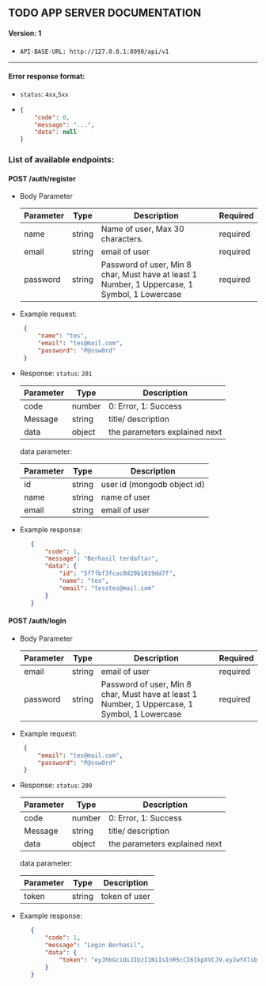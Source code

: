 ## TODO APP SERVER DOCUMENTATION
#### Version: 1
- ```API-BASE-URL: http://127.0.0.1:8090/api/v1```

-------

#### Error response format:
 - `status`: `4xx`,`5xx`
 - ```json 
   {
       "code": 0,
       "message": "...",
       "data": null
   }
   ```

### List of available endpoints:

#### POST /auth/register
- Body Parameter

  | Parameter | Type   | Description                                                                                   | Required |
  |-----------|--------|-----------------------------------------------------------------------------------------------|----------|
  | name      | string | Name of user, Max 30 characters.                                                              | required |
  | email     | string | email of user                                                                                 | required |
  | password  | string | Password of user, Min 8 char, Must have at least 1 Number, 1 Uppercase, 1 Symbol, 1 Lowercase | required |
                        
- Example request:
   ```json
    {
        "name": "tes",
        "email": "tes@mail.com",
        "password": "P@ssw0rd"
    }
   ```
       
- Response:
  `status`: `201`
  
    | Parameter | Type   | Description                   |
    |-----------|--------|-------------------------------|
    | code      | number | 0: Error, 1: Success          |
    | Message   | string | title/ description            |
    | data      | object | the parameters explained next |      
  
  data parameter:
    
  | Parameter | Type   | Description                 |
  |-----------|--------|-----------------------------|
  | id        | string | user id (mongodb object id) |
  | name      | string | name of user                |
  | email     | string | email of user               |
    
- Example response:
  ```json
     {
         "code": 1,
         "message": "Berhasil terdaftar",
         "data": {
             "id": "5f7fbf3fcac0d20b1019dd7f",
             "name": "tes",
             "email": "tesstes@mail.com"
         }
     }
    ```
#### POST /auth/login
- Body Parameter

  | Parameter | Type   | Description                                                                                   | Required |
  |-----------|--------|-----------------------------------------------------------------------------------------------|----------|
  | email     | string | email of user                                                                                 | required |
  | password  | string | Password of user, Min 8 char, Must have at least 1 Number, 1 Uppercase, 1 Symbol, 1 Lowercase | required |
                        
- Example request:
   ```json
    {
        "email": "tes@mail.com",
        "password": "P@ssw0rd"
    }
   ```
       
- Response:
   `status`: `200`
   
  | Parameter | Type   | Description                   |
  |-----------|--------|-------------------------------|
  | code      | number | 0: Error, 1: Success          |
  | Message   | string | title/ description            |
  | data      | object | the parameters explained next |      
  
  data parameter:
    
  | Parameter | Type   | Description   |
  |-----------|--------|---------------|
  | token     | string | token of user |
    
- Example response:
  ```json
     {
         "code": 1,
         "message": "Login Berhasil",
         "data": {
             "token": "eyJhbGciOiJIUzI1NiIsInR5cCI6IkpXVCJ9.eyJwYXlsb2FkIjoiNWY3ZTZkYmM3Nzc0NTM1MjgwOTlhN2I3IiwiaWF0IjoxNjAyMjA3OTMxLCJleHAiOjE2MDI4MTI3MzF9.rwetXUrLmxQoaEF7LJxBgBc-p_isD1Tk8HRrKSK_-LY"
         }
     }
    ```